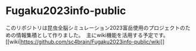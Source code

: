 # Fugaku2023info-public
このリポジトリは昆虫全脳シミュレーション2023富岳使用のプロジェクトのための情報集積として作りました。　主にwiki機能を活用する予定です。<br>
[[wiki|https://github.com/sc4brain/Fugaku2023info-public/wiki]]<br>
